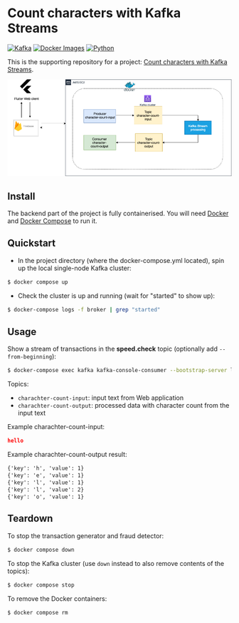 # Count characters with Kafka Streams

[![Kafka](https://img.shields.io/badge/streaming_platform-kafka-black.svg?style=flat-square)](https://kafka.apache.org)
[![Docker Images](https://img.shields.io/badge/docker_images-confluent-orange.svg?style=flat-square)](https://github.com/confluentinc/cp-docker-images)
[![Python](https://img.shields.io/badge/python-3.5+-blue.svg?style=flat-square)](https://www.python.org)

This is the supporting repository for a project: [Count characters with Kafka Streams](https://nurbolsakenov.com/tech/character-count-kafka-streams).

![Design](https://raw.githubusercontent.com/nsakenov/project_images/master/kafka_stream.png)

## Install

The backend part of the project is fully containerised. You will need [Docker](https://docs.docker.com/install/) and [Docker Compose](https://docs.docker.com/compose/) to run it.


## Quickstart

- In the project directory (where the docker-compose.yml located), spin up the local single-node Kafka cluster:

```bash
$ docker compose up
```

- Check the cluster is up and running (wait for "started" to show up):

```bash
$ docker-compose logs -f broker | grep "started"
```


## Usage

Show a stream of transactions in the **speed.check** topic (optionally add `--from-beginning`):

```bash
$ docker-compose exec kafka kafka-console-consumer --bootstrap-server localhost:9092 --topic charachter-count-input
```

Topics:

- `charachter-count-input`: input text from Web application
- `charachter-count-output`: processed data with character count from the input text

Example charachter-count-input:

```json
hello
```
Example charachter-count-output result:
```
{'key': 'h', 'value': 1}
{'key': 'e', 'value': 1}
{'key': 'l', 'value': 1}
{'key': 'l', 'value': 2}
{'key': 'o', 'value': 1}
```

## Teardown

To stop the transaction generator and fraud detector:

```bash
$ docker compose down
```

To stop the Kafka cluster (use `down`  instead to also remove contents of the topics):

```bash
$ docker compose stop
```

To remove the Docker containers:

```bash
$ docker compose rm
```
